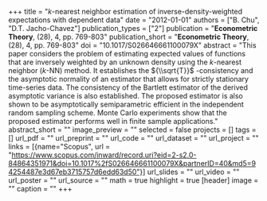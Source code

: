+++
title = "$k$-nearest neighbor estimation of inverse-density-weighted expectations with dependent data"
date = "2012-01-01"
authors = ["B. Chu", "D.T. Jacho-Chavez"]
publication_types = ["2"]
publication = "**Econometric Theory**, (28), 4, pp. 769-803"
publication_short = "**Econometric Theory**, (28), 4, pp. 769-803"
doi = "10.1017/S026646661100079X"
abstract = "This paper considers the problem of estimating expected values of functions that are inversely weighted by an unknown density using the $k$-nearest neighbor ($k$-NN) method. It establishes the ${\\sqrt{T}}$ -consistency and the asymptotic normality of an estimator that allows for strictly stationary time-series data. The consistency of the Bartlett estimator of the derived asymptotic variance is also established. The proposed estimator is also shown to be asymptotically semiparametric efficient in the independent random sampling scheme. Monte Carlo experiments show that the proposed estimator performs well in finite sample applications."
abstract_short = ""
image_preview = ""
selected = false
projects = []
tags = []
url_pdf = ""
url_preprint = ""
url_code = ""
url_dataset = ""
url_project = ""
links = [{name="Scopus", url = "https://www.scopus.com/inward/record.uri?eid=2-s2.0-84864351971&doi=10.1017%2fS026646661100079X&partnerID=40&md5=94254487e3d67eb3715757d6edd63d50"}]
url_slides = ""
url_video = ""
url_poster = ""
url_source = ""
math = true
highlight = true
[header]
image = ""
caption = ""
+++
